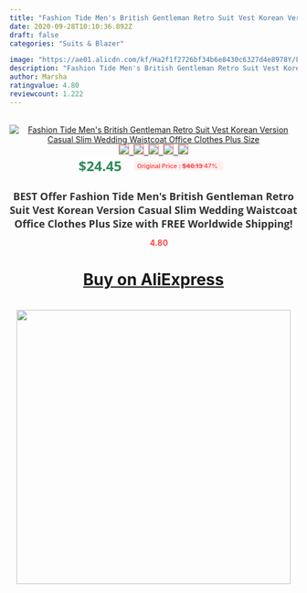 ```yaml
---
title: "Fashion Tide Men's British Gentleman Retro Suit Vest Korean Version Casual Slim Wedding Waistcoat Office Clothes Plus Size"
date: 2020-09-28T10:10:36.892Z
draft: false
categories: "Suits & Blazer"

image: "https://ae01.alicdn.com/kf/Ha2f1f2726bf34b6e8430c6327d4e8978Y/Fashion-Tide-Men-s-British-Gentleman-Retro-Suit-Vest-Korean-Version-Casual-Slim-Wedding-Waistcoat-Office.jpg"
description: "Fashion Tide Men's British Gentleman Retro Suit Vest Korean Version Casual Slim Wedding Waistcoat Office Clothes Plus Size"
author: Marsha
ratingvalue: 4.80
reviewcount: 1.222
---
```

<br>
<div style="text-align: center;">
<a href="https://s.click.aliexpress.com/e/_Ae6N9x" target="_blank" rel="nofollow noopener noreferrer"><img alt="Fashion Tide Men's British Gentleman Retro Suit Vest Korean Version Casual Slim Wedding Waistcoat Office Clothes Plus Size" class="magnifier-image" src="https://ae01.alicdn.com/kf/Ha2f1f2726bf34b6e8430c6327d4e8978Y/Fashion-Tide-Men-s-British-Gentleman-Retro-Suit-Vest-Korean-Version-Casual-Slim-Wedding-Waistcoat-Office.jpg_640x640.jpg">
<br>
<img style="border:1px solid salmon" src="https://ae01.alicdn.com/kf/Ha2f1f2726bf34b6e8430c6327d4e8978Y/Fashion-Tide-Men-s-British-Gentleman-Retro-Suit-Vest-Korean-Version-Casual-Slim-Wedding-Waistcoat-Office.jpg_120x120.jpg">&nbsp;&nbsp;<img style="border:1px solid salmon" src="https://ae01.alicdn.com/kf/HTB1HatTQ7voK1RjSZPfq6xPKFXaD/Fashion-Tide-Men-s-British-Gentleman-Retro-Suit-Vest-Korean-Version-Casual-Slim-Wedding-Waistcoat-Office.jpg_120x120.jpg">&nbsp;&nbsp;<img style="border:1px solid salmon" src="https://ae01.alicdn.com/kf/HTB1X044Q4jaK1RjSZFAq6zdLFXae/Fashion-Tide-Men-s-British-Gentleman-Retro-Suit-Vest-Korean-Version-Casual-Slim-Wedding-Waistcoat-Office.jpg_120x120.jpg">&nbsp;&nbsp;<img style="border:1px solid salmon" src="https://ae01.alicdn.com/kf/HTB1b044Q4jaK1RjSZFAq6zdLFXab/Fashion-Tide-Men-s-British-Gentleman-Retro-Suit-Vest-Korean-Version-Casual-Slim-Wedding-Waistcoat-Office.jpg_120x120.jpg">&nbsp;&nbsp;<img style="border:1px solid salmon" src="https://ae01.alicdn.com/kf/HTB1aQVSQYvpK1RjSZFqq6AXUVXaR/Fashion-Tide-Men-s-British-Gentleman-Retro-Suit-Vest-Korean-Version-Casual-Slim-Wedding-Waistcoat-Office.jpg_120x120.jpg"></a></div><br0>
<div style="text-align: center;"><span style="background-color: white; border: 0px; box-sizing: border-box; color: seagreen; display: inline-block; font-family: &quot;open sans&quot; , &quot;arial&quot; , &quot;helvetica&quot; , sans-serif , &quot;heiti&quot;; font-size: 24px; font-stretch: inherit; font-weight: 700; line-height: inherit; margin: 0px 10px 0px 0px; padding: 0px; vertical-align: middle;">$24.45 </span>
<span style="background: rgb(255 , 241 , 241); border-radius: 3px; border: 0px; box-sizing: border-box; color: #ff4747; display: inline-block; font-family: inherit; font-size: 12px; font-stretch: inherit; font-style: inherit; font-variant: inherit; font-weight: 600; line-height: inherit; margin: 0px; padding: 2px 5px; transform: scale(0.9); vertical-align: middle;">Original Price : <b style="text-decoration: line-through;">$46.13 </b> 47%&nbsp;&nbsp;</span></div>
<h1 style="color: #333333; display: inline-block; font-family: &quot;open sans&quot; , &quot;arial&quot; , &quot;helvetica&quot; , sans-serif , &quot;heiti&quot;; font-size: 18px; font-stretch: inherit; font-weight: 700; text-align: center;">BEST Offer Fashion Tide Men's British Gentleman Retro Suit Vest Korean Version Casual Slim Wedding Waistcoat Office Clothes Plus Size with FREE Worldwide Shipping!</h1>
<div style="color: #ff4747; text-align: center;">
<img src="https://4.bp.blogspot.com/-M0ZcTcb-5uY/XleCXlxnR4I/AAAAAAAAAEc/OrjgMkXV1oMQFaCRZj5HQwOCBcu3w1FegCPcBGAYYCw/s1600/star.png" style="height: 15px;">&nbsp;<b>4.80</b></div>
<div class="button_cont" align="center"><a class="buynow_a" href="https://s.click.aliexpress.com/e/_Ae6N9x" target="_blank" rel="nofollow noopener noreferrer"><H1>Buy on AliExpress</H1></a></div><br>
<div class="separator" style="clear: both; text-align: center;">
<img src="https://lh3.googleusercontent.com/-pTy5HemUv9M/XlePHvY0dAI/AAAAAAAAAE4/0nX5iRUoIWY8eMW9Dpxeirr157OZliDIgCLcBGAsYHQ/s1600/badge.gif" width="480">
</div>
